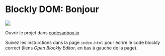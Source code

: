 # Blockly DOM: Bonjour

[![](https://codesandbox.io/static/img/play-codesandbox.svg)](https://codesandbox.io/s/github/bfritscher/cours-html-exercices/tree/master/DOM_Bonjour)

Ouvrir le projet dans [codesanbox.io](https://codesandbox.io/s/github/bfritscher/cours-html-exercices/tree/master/DOM_Bonjour)

Suivez les insturctions dans la page `index.html` pour écrire le code blockly correct (liens *Open Blockly Editor*, en bas à gauche de la page).
